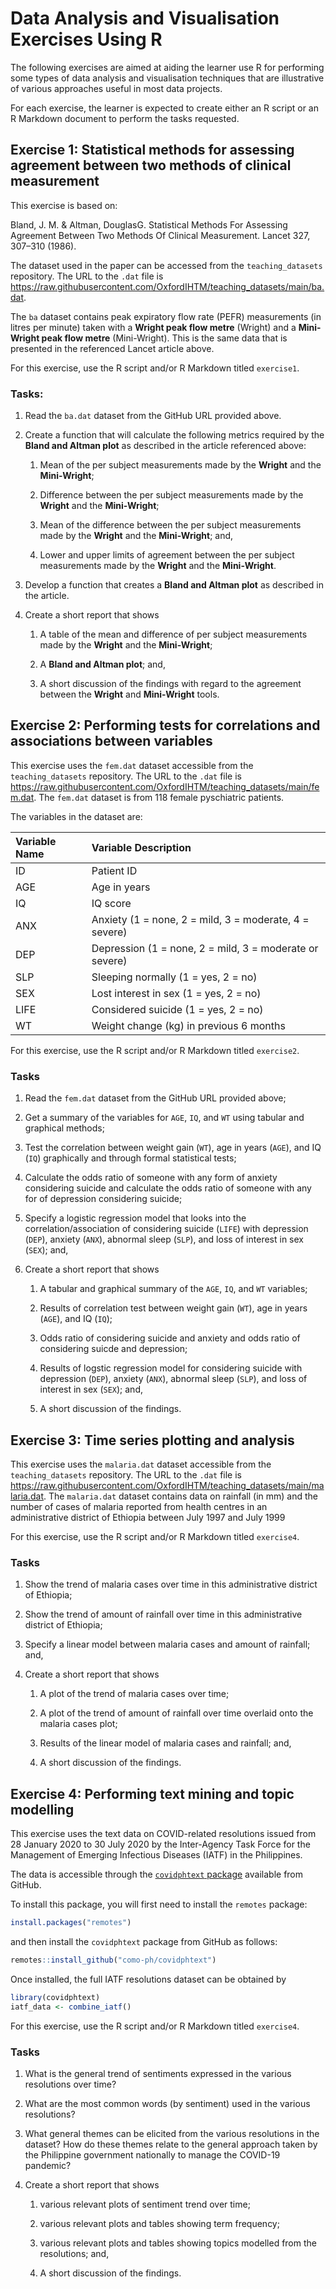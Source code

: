
<!-- README.md is generated from README.Rmd. Please edit that file -->

# Data Analysis and Visualisation Exercises Using R

<!-- badges: start -->
<!-- badges: end -->

The following exercises are aimed at aiding the learner use R for
performing some types of data analysis and visualisation techniques that
are illustrative of various approaches useful in most data projects.

For each exercise, the learner is expected to create either an R script
or an R Markdown document to perform the tasks requested.

## Exercise 1: Statistical methods for assessing agreement between two methods of clinical measurement

This exercise is based on:

Bland, J. M. & Altman, DouglasG. Statistical Methods For Assessing
Agreement Between Two Methods Of Clinical Measurement. Lancet 327,
307–310 (1986).

The dataset used in the paper can be accessed from the
`teaching_datasets` repository. The URL to the `.dat` file is
<https://raw.githubusercontent.com/OxfordIHTM/teaching_datasets/main/ba.dat>.

The `ba` dataset contains peak expiratory flow rate (PEFR) measurements
(in litres per minute) taken with a **Wright peak flow metre** (Wright)
and a **Mini-Wright peak flow metre** (Mini-Wright). This is the same
data that is presented in the referenced Lancet article above.

For this exercise, use the R script and/or R Markdown titled
`exercise1`.

### Tasks:

1.  Read the `ba.dat` dataset from the GitHub URL provided above.

2.  Create a function that will calculate the following metrics required
    by the **Bland and Altman plot** as described in the article
    referenced above:

    1.  Mean of the per subject measurements made by the **Wright** and
        the **Mini-Wright**;

    2.  Difference between the per subject measurements made by the
        **Wright** and the **Mini-Wright**;

    3.  Mean of the difference between the per subject measurements made
        by the **Wright** and the **Mini-Wright**; and,

    4.  Lower and upper limits of agreement between the per subject
        measurements made by the **Wright** and the **Mini-Wright**.

3.  Develop a function that creates a **Bland and Altman plot** as
    described in the article.

4.  Create a short report that shows

    1.  A table of the mean and difference of per subject measurements
        made by the **Wright** and the **Mini-Wright**;

    2.  A **Bland and Altman plot**; and,

    3.  A short discussion of the findings with regard to the agreement
        between the **Wright** and **Mini-Wright** tools.

## Exercise 2: Performing tests for correlations and associations between variables

This exercise uses the `fem.dat` dataset accessible from the
`teaching_datasets` repository. The URL to the `.dat` file is
<https://raw.githubusercontent.com/OxfordIHTM/teaching_datasets/main/fem.dat>.
The `fem.dat` dataset is from 118 female pyschiatric patients.

The variables in the dataset are:

| **Variable Name** | **Variable Description**                                |
|:------------------|:--------------------------------------------------------|
| ID                | Patient ID                                              |
| AGE               | Age in years                                            |
| IQ                | IQ score                                                |
| ANX               | Anxiety (1 = none, 2 = mild, 3 = moderate, 4 = severe)  |
| DEP               | Depression (1 = none, 2 = mild, 3 = moderate or severe) |
| SLP               | Sleeping normally (1 = yes, 2 = no)                     |
| SEX               | Lost interest in sex (1 = yes, 2 = no)                  |
| LIFE              | Considered suicide (1 = yes, 2 = no)                    |
| WT                | Weight change (kg) in previous 6 months                 |

For this exercise, use the R script and/or R Markdown titled
`exercise2`.

### Tasks

1.  Read the `fem.dat` dataset from the GitHub URL provided above;

2.  Get a summary of the variables for `AGE`, `IQ`, and `WT` using
    tabular and graphical methods;

3.  Test the correlation between weight gain (`WT`), age in years
    (`AGE`), and IQ (`IQ`) graphically and through formal statistical
    tests;

4.  Calculate the odds ratio of someone with any form of anxiety
    considering suicide and calculate the odds ratio of someone with any
    for of depression considering suicide;

5.  Specify a logistic regression model that looks into the
    correlation/association of considering suicide (`LIFE`) with
    depression (`DEP`), anxiety (`ANX`), abnormal sleep (`SLP`), and
    loss of interest in sex (`SEX`); and,

6.  Create a short report that shows

    1.  A tabular and graphical summary of the `AGE`, `IQ`, and `WT`
        variables;

    2.  Results of correlation test between weight gain (`WT`), age in
        years (`AGE`), and IQ (`IQ`);

    3.  Odds ratio of considering suicide and anxiety and odds ratio of
        considering suicde and depression;

    4.  Results of logstic regression model for considering suicide with
        depression (`DEP`), anxiety (`ANX`), abnormal sleep (`SLP`), and
        loss of interest in sex (`SEX`); and,

    5.  A short discussion of the findings.

## Exercise 3: Time series plotting and analysis

This exercise uses the `malaria.dat` dataset accessible from the
`teaching_datasets` repository. The URL to the `.dat` file is
<https://raw.githubusercontent.com/OxfordIHTM/teaching_datasets/main/malaria.dat>.
The `malaria.dat` dataset contains data on rainfall (in mm) and the
number of cases of malaria reported from health centres in an
administrative district of Ethiopia between July 1997 and July 1999

For this exercise, use the R script and/or R Markdown titled
`exercise4`.

### Tasks

1.  Show the trend of malaria cases over time in this administrative
    district of Ethiopia;

2.  Show the trend of amount of rainfall over time in this
    administrative district of Ethiopia;

3.  Specify a linear model between malaria cases and amount of rainfall;
    and,

4.  Create a short report that shows

    1.  A plot of the trend of malaria cases over time;

    2.  A plot of the trend of amount of rainfall over time overlaid
        onto the malaria cases plot;

    3.  Results of the linear model of malaria cases and rainfall; and,

    4.  A short discussion of the findings.

## Exercise 4: Performing text mining and topic modelling

This exercise uses the text data on COVID-related resolutions issued
from 28 January 2020 to 30 July 2020 by the Inter-Agency Task Force for
the Management of Emerging Infectious Diseases (IATF) in the
Philippines.

The data is accessible through the [`covidphtext`
package](https://github.com/como-ph/covidphtext) available from GitHub.

To install this package, you will first need to install the `remotes`
package:

``` r
install.packages("remotes")
```

and then install the `covidphtext` package from GitHub as follows:

``` r
remotes::install_github("como-ph/covidphtext")
```

Once installed, the full IATF resolutions dataset can be obtained by

``` r
library(covidphtext)
iatf_data <- combine_iatf()
```

For this exercise, use the R script and/or R Markdown titled
`exercise4`.

### Tasks

1.  What is the general trend of sentiments expressed in the various
    resolutions over time?

2.  What are the most common words (by sentiment) used in the various
    resolutions?

3.  What general themes can be elicited from the various resolutions in
    the dataset? How do these themes relate to the general approach
    taken by the Philippine government nationally to manage the COVID-19
    pandemic?

4.  Create a short report that shows

    1.  various relevant plots of sentiment trend over time;

    2.  various relevant plots and tables showing term frequency;

    3.  various relevant plots and tables showing topics modelled from
        the resolutions; and,

    4.  A short discussion of the findings.
